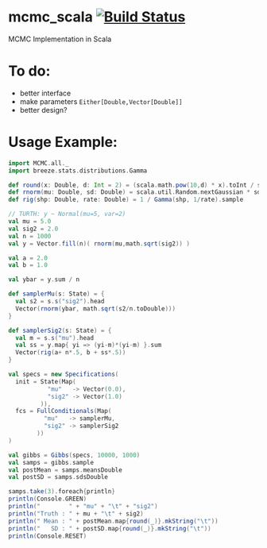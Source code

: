# mcmc_scala [![Build Status](https://travis-ci.org/luiarthur/mcmc_scala.svg?branch=master)](https://travis-ci.org/luiarthur/mcmc_scala)
MCMC Implementation in Scala

# To do:
- better interface
- make parameters `Either[Double,Vector[Double]]`
- better design?

# Usage Example:
```scala
import MCMC.all._
import breeze.stats.distributions.Gamma

def round(x: Double, d: Int = 2) = (scala.math.pow(10,d) * x).toInt / scala.math.pow(10,d)
def rnorm(mu: Double, sd: Double) = scala.util.Random.nextGaussian * sd + mu
def rig(shp: Double, rate: Double) = 1 / Gamma(shp, 1/rate).sample

// TURTH: y ~ Normal(mu=5, var=2)
val mu = 5.0
val sig2 = 2.0
val n = 1000
val y = Vector.fill(n)( rnorm(mu,math.sqrt(sig2)) )

val a = 2.0
val b = 1.0

val ybar = y.sum / n

def samplerMu(s: State) = {
  val s2 = s.s("sig2").head
  Vector(rnorm(ybar, math.sqrt(s2/n.toDouble)))
}

def samplerSig2(s: State) = {
  val m = s.s("mu").head
  val ss = y.map{ yi => (yi-m)*(yi-m) }.sum
  Vector(rig(a+ n*.5, b + ss*.5))
}

val specs = new Specifications(
  init = State(Map(
           "mu"   -> Vector(0.0),
           "sig2" -> Vector(1.0)
         )),
  fcs = FullConditionals(Map(
          "mu"   -> samplerMu,
          "sig2" -> samplerSig2
        ))
)

val gibbs = Gibbs(specs, 10000, 1000)
val samps = gibbs.sample
val postMean = samps.meansDouble
val postSD = samps.sdsDouble

samps.take(3).foreach{println}
println(Console.GREEN)
println("        " + "mu" + "\t" + "sig2")
println("Truth : " + mu + "\t" + sig2)
println(" Mean : " + postMean.map{round(_)}.mkString("\t"))
println("   SD : " + postSD.map{round(_)}.mkString("\t"))
println(Console.RESET)
```
